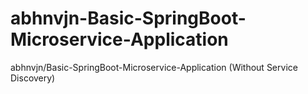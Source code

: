 # abhnvjn-Basic-SpringBoot-Microservice-Application
abhnvjn/Basic-SpringBoot-Microservice-Application (Without Service Discovery)
